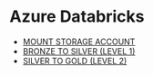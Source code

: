 # Azure Databricks
- <a href="StorageAccMount.ipynb">MOUNT STORAGE ACCOUNT</a>
- <a href="Transformation.ipynb">BRONZE TO SILVER (LEVEL 1)</a>
- <a href="Transformation.ipynb">SILVER TO GOLD (LEVEL 2)</a>
